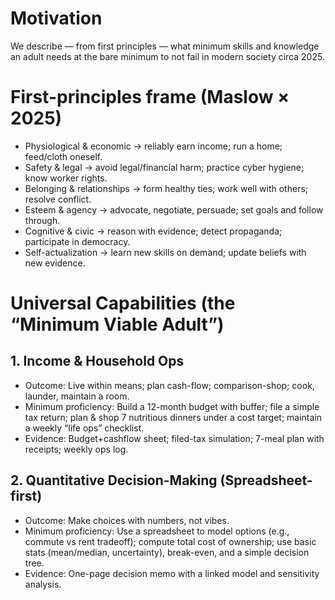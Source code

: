 # Motivation

We describe — from first principles — what minimum skills and knowledge an adult 
needs at the bare minimum to not fail in modern society circa 2025.

# First-principles frame (Maslow × 2025)
- Physiological & economic → reliably earn income; run a home; feed/cloth oneself.
- Safety & legal → avoid legal/financial harm; practice cyber hygiene; know worker rights.
- Belonging & relationships → form healthy ties; work well with others; resolve conflict.
- Esteem & agency → advocate, negotiate, persuade; set goals and follow through.
- Cognitive & civic → reason with evidence; detect propaganda; participate in democracy.
- Self-actualization → learn new skills on demand; update beliefs with new evidence.

# Universal Capabilities (the “Minimum Viable Adult”)

## 1. Income & Household Ops
 - Outcome: Live within means; plan cash-flow; comparison-shop; cook, launder, maintain a room.
 - Minimum proficiency: Build a 12-month budget with buffer; file a simple tax return; plan & shop 7 nutritious dinners under a cost target; maintain a weekly “life ops” checklist.
 - Evidence: Budget+cashflow sheet; filed-tax simulation; 7-meal plan with receipts; weekly ops log.

## 2. Quantitative Decision-Making (Spreadsheet-first)
 - Outcome: Make choices with numbers, not vibes.
 - Minimum proficiency: Use a spreadsheet to model options (e.g., commute vs rent tradeoff); compute total cost of ownership; use basic stats (mean/median, uncertainty), break-even, and a simple decision tree.
 - Evidence: One-page decision memo with a linked model and sensitivity analysis.
